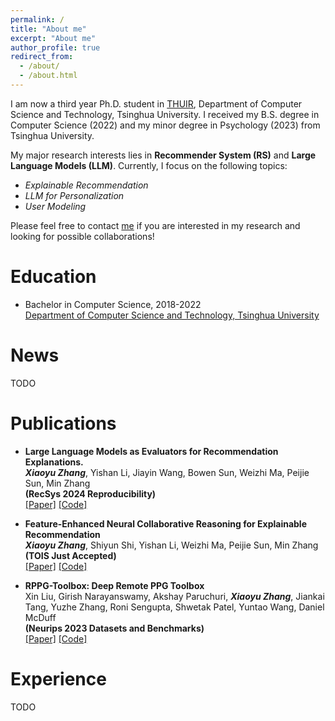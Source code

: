 ```yaml
---
permalink: /
title: "About me"
excerpt: "About me"
author_profile: true
redirect_from: 
  - /about/
  - /about.html
---
```


I am now a third year Ph.D. student in [THUIR](http://www.thuir.cn/), Department of Computer Science and Technology, Tsinghua University. I received my B.S. degree in Computer Science (2022) and my minor degree in Psychology (2023) from Tsinghua University.

My major research interests lies in **Recommender System (RS)** and **Large Language Models (LLM)**. Currently, I focus on the following topics: 
* *Explainable Recommendation*
* *LLM for Personalization*
* *User Modeling* 

Please feel free to contact [me](zhxy0925@gmail.com) if you are interested in my research and looking for possible collaborations!


Education
======
* Bachelor in Computer Science, 2018-2022 <br>
  [Department of Computer Science and Technology, Tsinghua University](https://www.cs.tsinghua.edu.cn/csen/)


News
======
TODO


Publications
======
* **Large Language Models as Evaluators for Recommendation Explanations.** <br>
  ***Xiaoyu Zhang***, Yishan Li, Jiayin Wang, Bowen Sun, Weizhi Ma, Peijie Sun, Min Zhang <br>
  **(RecSys 2024 Reproducibility)**<br>
  [[Paper]](https://arxiv.org/abs/2406.03248) [[Code]](https://github.com/Xiaoyu-SZ/LLMasEvaluatorf)

* **Feature-Enhanced Neural Collaborative Reasoning for Explainable Recommendation** <br> 
  ***Xiaoyu Zhang***, Shiyun Shi, Yishan Li, Weizhi Ma, Peijie Sun, Min Zhang<br>
  **(TOIS Just Accepted)**<br>
  [[Paper]](https://dl.acm.org/doi/abs/10.1145/3690381) [[Code]](https://github.com/Xiaoyu-SZ/FencrCode)

* **RPPG-Toolbox: Deep Remote PPG Toolbox** <br> 
  Xin Liu, Girish Narayanswamy, Akshay Paruchuri, ***Xiaoyu Zhang***, Jiankai Tang, Yuzhe Zhang, Roni Sengupta, Shwetak Patel, Yuntao Wang, Daniel McDuff <br>
  **(Neurips 2023 Datasets and Benchmarks)**<br>
  [[Paper]](https://proceedings.neurips.cc/paper_files/paper/2023/file/d7d0d548a6317407e02230f15ce75817-Paper-Datasets_and_Benchmarks.pdf) [[Code]](https://github.com/ubicomplab/rPPG-Toolbox)


Experience
======
TODO

 
<!-- <script type="text/javascript" id="clustrmaps" src="//clustrmaps.com/map_v2.js?d=ntPmnUOUiTp6VVk_fiKXf6vboAHV_ss2pwMEJguMFOo&cl=ffffff&w=a"></script> -->